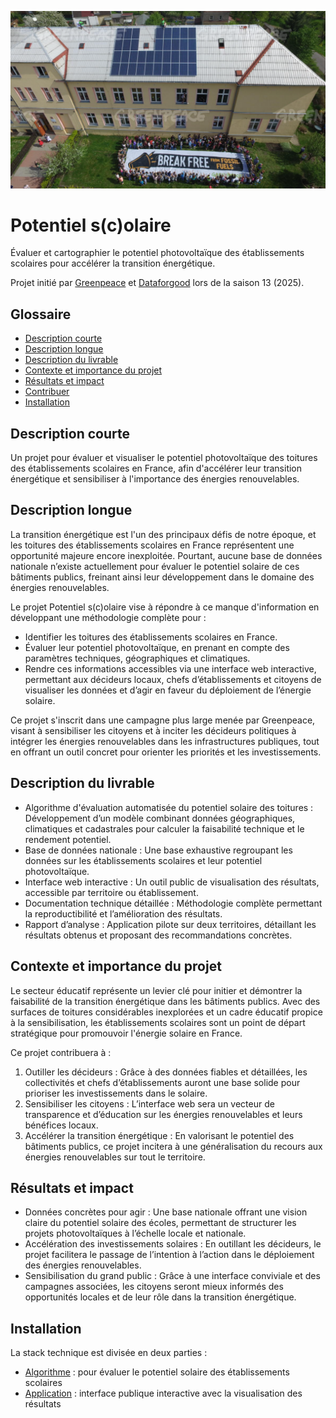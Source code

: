 ![banner](docs/banner.png)

# Potentiel s(c)olaire

Évaluer et cartographier le potentiel photovoltaïque des établissements scolaires pour accélérer la transition énergétique.

Projet initié par [Greenpeace](https://www.greenpeace.fr/) et [Dataforgood](https://dataforgood.fr/) lors de la saison 13 (2025).

## Glossaire
- [Description courte](#description-courte)
- [Description longue](#description-longue)
- [Description du livrable](#description-du-livrable)
- [Contexte et importance du projet](#contexte-et-importance-du-projet)
- [Résultats et impact](#résultats-et-impact)
- [Contribuer](CONTRIBUTING.md)
- [Installation](#installation)

## Description courte
Un projet pour évaluer et visualiser le potentiel photovoltaïque des toitures des établissements scolaires en France, afin d'accélérer leur transition énergétique et sensibiliser à l'importance des énergies renouvelables.

## Description longue
La transition énergétique est l'un des principaux défis de notre époque, et les toitures des établissements scolaires en France représentent une opportunité majeure encore inexploitée. Pourtant, aucune base de données nationale n’existe actuellement pour évaluer le potentiel solaire de ces bâtiments publics, freinant ainsi leur développement dans le domaine des énergies renouvelables.

Le projet Potentiel s(c)olaire vise à répondre à ce manque d'information en développant une méthodologie complète pour :
- Identifier les toitures des établissements scolaires en France.
- Évaluer leur potentiel photovoltaïque, en prenant en compte des paramètres techniques, géographiques et climatiques.
- Rendre ces informations accessibles via une interface web interactive, permettant aux décideurs locaux, chefs d’établissements et citoyens de visualiser les données et d’agir en faveur du déploiement de l’énergie solaire. 

Ce projet s'inscrit dans une campagne plus large menée par Greenpeace, visant à sensibiliser les citoyens et à inciter les décideurs politiques à intégrer les énergies renouvelables dans les infrastructures publiques, tout en offrant un outil concret pour orienter les priorités et les investissements.

## Description du livrable
- Algorithme d'évaluation automatisée du potentiel solaire des toitures : Développement d’un modèle combinant données géographiques, climatiques et cadastrales pour calculer la faisabilité technique et le rendement potentiel.
- Base de données nationale : Une base exhaustive regroupant les données sur les établissements scolaires et leur potentiel photovoltaïque.
- Interface web interactive : Un outil public de visualisation des résultats, accessible par territoire ou établissement.
- Documentation technique détaillée : Méthodologie complète permettant la reproductibilité et l’amélioration des résultats.
- Rapport d’analyse : Application pilote sur deux territoires, détaillant les résultats obtenus et proposant des recommandations concrètes.

## Contexte et importance du projet
Le secteur éducatif représente un levier clé pour initier et démontrer la faisabilité de la transition énergétique dans les bâtiments publics. Avec des surfaces de toitures considérables inexplorées et un cadre éducatif propice à la sensibilisation, les établissements scolaires sont un point de départ stratégique pour promouvoir l'énergie solaire en France.

Ce projet contribuera à :
1. Outiller les décideurs : Grâce à des données fiables et détaillées, les collectivités et chefs d’établissements auront une base solide pour prioriser les investissements dans le solaire.
2. Sensibiliser les citoyens : L’interface web sera un vecteur de transparence et d’éducation sur les énergies renouvelables et leurs bénéfices locaux.
3. Accélérer la transition énergétique : En valorisant le potentiel des bâtiments publics, ce projet incitera à une généralisation du recours aux énergies renouvelables sur tout le territoire.

## Résultats et impact
- Données concrètes pour agir : Une base nationale offrant une vision claire du potentiel solaire des écoles, permettant de structurer les projets photovoltaïques à l’échelle locale et nationale.
- Accélération des investissements solaires : En outillant les décideurs, le projet facilitera le passage de l’intention à l’action dans le déploiement des énergies renouvelables.
- Sensibilisation du grand public : Grâce à une interface conviviale et des campagnes associées, les citoyens seront mieux informés des opportunités locales et de leur rôle dans la transition énergétique.

## Installation
La stack technique est divisée en deux parties :
- [Algorithme](algorithme/README.md) : pour évaluer le potentiel solaire des établissements scolaires
- [Application](application/README.md) : interface publique interactive avec la visualisation des résultats
